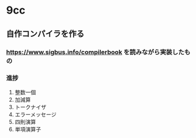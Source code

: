 # 9cc
## 自作コンパイラを作る
### https://www.sigbus.info/compilerbook を読みながら実装したもの


### 進捗

1. 整数一個
2. 加減算
3. トークナイザ
4. エラーメッセージ
5. 四則演算
6. 単項演算子